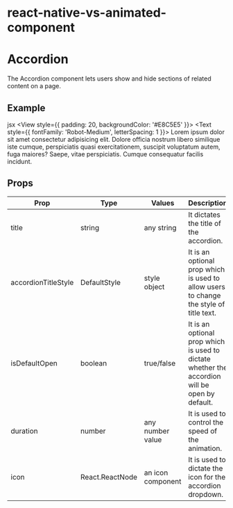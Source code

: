 # react-native-vs-animated-component

# Accordion

The Accordion component lets users show and hide sections of related content on a page.

## Example

jsx<Accordion title="Lorem ipsum dolor">
<View style={{ padding: 20, backgroundColor: '#E8C5E5' }}>
<Text style={{ fontFamily: 'Robot-Medium', letterSpacing: 1 }}>
Lorem ipsum dolor sit amet consectetur adipisicing elit. Dolore officia nostrum libero
similique iste cumque, perspiciatis quasi exercitationem, suscipit voluptatum autem,
fuga maiores? Saepe, vitae perspiciatis. Cumque consequatur facilis incidunt.
</Text>
</View>
</Accordion>

## Props

| Prop                | Type            | Values            | Description                                                                                    |
| ------------------- | --------------- | ----------------- | ---------------------------------------------------------------------------------------------- |
| title               | string          | any string        | It dictates the title of the accordion.                                                        |
| accordionTitleStyle | DefaultStyle    | style object      | It is an optional prop which is used to allow users to change the style of title text.         |
| isDefaultOpen       | boolean         | true/false        | It is an optional prop which is used to dictate whether the accordion will be open by default. |
| duration            | number          | any number value  | It is used to control the speed of the animation.                                              |
| icon                | React.ReactNode | an icon component | It is used to dictate the icon for the accordion dropdown.                                     |
